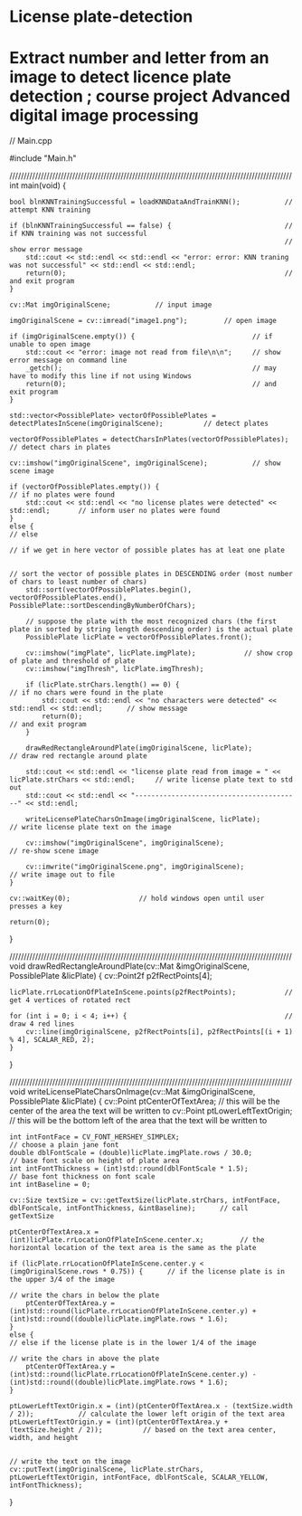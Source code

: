 # License plate-detection
# Extract number and letter from an image to detect licence plate detection ; course project Advanced digital image processing 
// Main.cpp

#include "Main.h"

///////////////////////////////////////////////////////////////////////////////////////////////////
int main(void) {

    bool blnKNNTrainingSuccessful = loadKNNDataAndTrainKNN();           // attempt KNN training

    if (blnKNNTrainingSuccessful == false) {                            // if KNN training was not successful
                                                                        // show error message
        std::cout << std::endl << std::endl << "error: error: KNN traning was not successful" << std::endl << std::endl;
        return(0);                                                      // and exit program
    }

    cv::Mat imgOriginalScene;           // input image

    imgOriginalScene = cv::imread("image1.png");         // open image

    if (imgOriginalScene.empty()) {                             // if unable to open image
        std::cout << "error: image not read from file\n\n";     // show error message on command line
        _getch();                                               // may have to modify this line if not using Windows
        return(0);                                              // and exit program
    }

    std::vector<PossiblePlate> vectorOfPossiblePlates = detectPlatesInScene(imgOriginalScene);          // detect plates

    vectorOfPossiblePlates = detectCharsInPlates(vectorOfPossiblePlates);                               // detect chars in plates

    cv::imshow("imgOriginalScene", imgOriginalScene);           // show scene image

    if (vectorOfPossiblePlates.empty()) {                                               // if no plates were found
        std::cout << std::endl << "no license plates were detected" << std::endl;       // inform user no plates were found
    }
    else {                                                                            // else
                                                                                      // if we get in here vector of possible plates has at leat one plate

                                                                                      // sort the vector of possible plates in DESCENDING order (most number of chars to least number of chars)
        std::sort(vectorOfPossiblePlates.begin(), vectorOfPossiblePlates.end(), PossiblePlate::sortDescendingByNumberOfChars);

        // suppose the plate with the most recognized chars (the first plate in sorted by string length descending order) is the actual plate
        PossiblePlate licPlate = vectorOfPossiblePlates.front();

        cv::imshow("imgPlate", licPlate.imgPlate);            // show crop of plate and threshold of plate
        cv::imshow("imgThresh", licPlate.imgThresh);

        if (licPlate.strChars.length() == 0) {                                                      // if no chars were found in the plate
            std::cout << std::endl << "no characters were detected" << std::endl << std::endl;      // show message
            return(0);                                                                              // and exit program
        }

        drawRedRectangleAroundPlate(imgOriginalScene, licPlate);                // draw red rectangle around plate

        std::cout << std::endl << "license plate read from image = " << licPlate.strChars << std::endl;     // write license plate text to std out
        std::cout << std::endl << "-----------------------------------------" << std::endl;

        writeLicensePlateCharsOnImage(imgOriginalScene, licPlate);              // write license plate text on the image

        cv::imshow("imgOriginalScene", imgOriginalScene);                       // re-show scene image

        cv::imwrite("imgOriginalScene.png", imgOriginalScene);                  // write image out to file
    }

    cv::waitKey(0);                 // hold windows open until user presses a key

    return(0);
}

///////////////////////////////////////////////////////////////////////////////////////////////////
void drawRedRectangleAroundPlate(cv::Mat &imgOriginalScene, PossiblePlate &licPlate) {
    cv::Point2f p2fRectPoints[4];

    licPlate.rrLocationOfPlateInScene.points(p2fRectPoints);            // get 4 vertices of rotated rect

    for (int i = 0; i < 4; i++) {                                       // draw 4 red lines
        cv::line(imgOriginalScene, p2fRectPoints[i], p2fRectPoints[(i + 1) % 4], SCALAR_RED, 2);
    }
}

///////////////////////////////////////////////////////////////////////////////////////////////////
void writeLicensePlateCharsOnImage(cv::Mat &imgOriginalScene, PossiblePlate &licPlate) {
    cv::Point ptCenterOfTextArea;                   // this will be the center of the area the text will be written to
    cv::Point ptLowerLeftTextOrigin;                // this will be the bottom left of the area that the text will be written to

    int intFontFace = CV_FONT_HERSHEY_SIMPLEX;                              // choose a plain jane font
    double dblFontScale = (double)licPlate.imgPlate.rows / 30.0;            // base font scale on height of plate area
    int intFontThickness = (int)std::round(dblFontScale * 1.5);             // base font thickness on font scale
    int intBaseline = 0;

    cv::Size textSize = cv::getTextSize(licPlate.strChars, intFontFace, dblFontScale, intFontThickness, &intBaseline);      // call getTextSize

    ptCenterOfTextArea.x = (int)licPlate.rrLocationOfPlateInScene.center.x;         // the horizontal location of the text area is the same as the plate

    if (licPlate.rrLocationOfPlateInScene.center.y < (imgOriginalScene.rows * 0.75)) {      // if the license plate is in the upper 3/4 of the image
                                                                                            // write the chars in below the plate
        ptCenterOfTextArea.y = (int)std::round(licPlate.rrLocationOfPlateInScene.center.y) + (int)std::round((double)licPlate.imgPlate.rows * 1.6);
    }
    else {                                                                                // else if the license plate is in the lower 1/4 of the image
                                                                                          // write the chars in above the plate
        ptCenterOfTextArea.y = (int)std::round(licPlate.rrLocationOfPlateInScene.center.y) - (int)std::round((double)licPlate.imgPlate.rows * 1.6);
    }

    ptLowerLeftTextOrigin.x = (int)(ptCenterOfTextArea.x - (textSize.width / 2));           // calculate the lower left origin of the text area
    ptLowerLeftTextOrigin.y = (int)(ptCenterOfTextArea.y + (textSize.height / 2));          // based on the text area center, width, and height

                                                                                            // write the text on the image
    cv::putText(imgOriginalScene, licPlate.strChars, ptLowerLeftTextOrigin, intFontFace, dblFontScale, SCALAR_YELLOW, intFontThickness);
}


